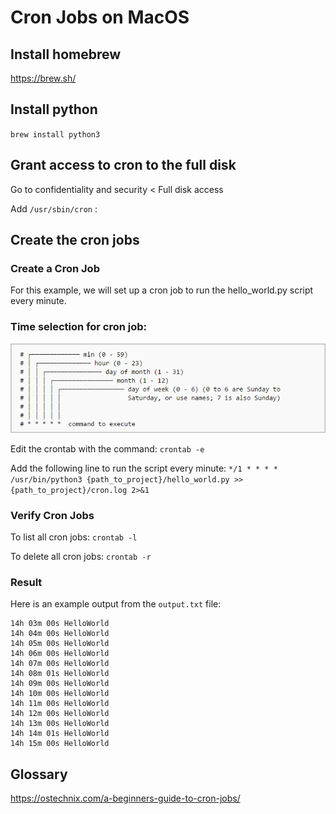 # Cron Jobs on MacOS

## Install homebrew 

https://brew.sh/

## Install python

`brew install python3`

## Grant access to cron to the full disk

Go to confidentiality and security < Full disk access

Add `/usr/sbin/cron` :

## Create the cron jobs

### Create a Cron Job

For this example, we will set up a cron job to run the hello_world.py script every minute.

### Time selection for cron job:

![alt text](assets/image.png)

Edit the crontab with the command: `crontab -e`

Add the following line to run the script every minute:
`*/1 * * * * /usr/bin/python3 {path_to_project}/hello_world.py >> {path_to_project}/cron.log 2>&1`

### Verify Cron Jobs

To list all cron jobs: `crontab -l`

To delete all cron jobs: `crontab -r`

### Result

Here is an example output from the `output.txt` file:

```
14h 03m 00s HelloWorld
14h 04m 00s HelloWorld
14h 05m 00s HelloWorld
14h 06m 00s HelloWorld
14h 07m 00s HelloWorld
14h 08m 01s HelloWorld
14h 09m 00s HelloWorld
14h 10m 00s HelloWorld
14h 11m 00s HelloWorld
14h 12m 00s HelloWorld
14h 13m 00s HelloWorld
14h 14m 01s HelloWorld
14h 15m 00s HelloWorld
```


## Glossary 

https://ostechnix.com/a-beginners-guide-to-cron-jobs/